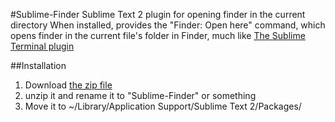 #Sublime-Finder
Sublime Text 2 plugin for opening finder in the current directory
When installed, provides the "Finder: Open here" command, which opens finder in the current file's folder in Finder, much like [The Sublime Terminal plugin](http://wbond.net/sublime_packages/terminal)

##Installation
1. Download [the zip file](https://github.com/kallepersson/Sublime-Finder/zipball/master)
2. unzip it and rename it to "Sublime-Finder" or something
3. Move it to ~/Library/Application Support/Sublime Text 2/Packages/